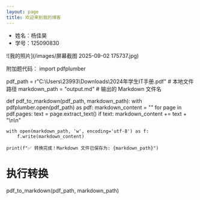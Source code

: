 ```yaml
---
layout: page  
title: 欢迎来到我的博客
---
```


- 姓名：杨佳昊
- 学号：125090830

![我的照片](/images/屏幕截图 2025-09-02 175737.jpg)

附加题代码：
import pdfplumber

pdf_path = r"C:\Users\23993\Downloads\2024年学生IT手册.pdf"  # 本地文件路径
markdown_path = "output.md"  # 输出的 Markdown 文件名

def pdf_to_markdown(pdf_path, markdown_path):
    with pdfplumber.open(pdf_path) as pdf:
        markdown_content = ""
        for page in pdf.pages:
            text = page.extract_text()
            if text:
                markdown_content += text + "\n\n"
    
    with open(markdown_path, 'w', encoding='utf-8') as f:
        f.write(markdown_content)
    
    print(f"✅ 转换完成！Markdown 文件已保存为: {markdown_path}")

# 执行转换
pdf_to_markdown(pdf_path, markdown_path)

